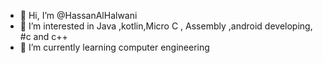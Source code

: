 - 👋 Hi, I’m @HassanAlHalwani
- 👀 I’m interested in Java ,kotlin,Micro C , Assembly ,android developing, #c and c++
- 🌱 I’m currently learning computer engineering
